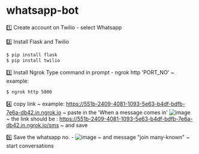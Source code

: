 # whatsapp-bot



1️⃣ Create account on Twilio
        - select Whatsapp
        
2️⃣ Install Flask and Twilio
```sh
$ pip install flask
$ pip install twilio
```
        
3️⃣ Install Ngrok 
        Type command in prompt
        - ngrok http 'PORT_NO' 
           ~ example: 
```sh
$ ngrok http 5000
```
4️⃣ copy link 
           ~ example: https://551b-2409-4081-1093-5e63-b4df-bdfb-7e6a-db42.in.ngrok.io
           ~ paste in the 'When a message comes in' ![image](https://user-images.githubusercontent.com/80522156/211614146-cdd675a6-9d7c-432a-802b-6bb752a669b2.png)
           ~ the link should be : https://551b-2409-4081-1093-5e63-b4df-bdfb-7e6a-db42.in.ngrok.io/sms
           ~ and save      
           
5️⃣ Save the whatsapp no. 
        - ![image](https://user-images.githubusercontent.com/80522156/211615217-9252ff27-6a1d-4a21-b6b5-3e14705aba26.png)
          ~ and message "join many-known"
          ~ start conversations
          
          

